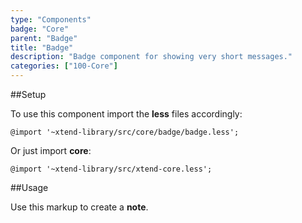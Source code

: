 ```yaml
---
type: "Components"
badge: "Core"
parent: "Badge"
title: "Badge"
description: "Badge component for showing very short messages."
categories: ["100-Core"]
---
```


##Setup

To use this component import the **less** files accordingly:

```less
@import '~xtend-library/src/core/badge/badge.less';
```

Or just import **core**:

```less
@import '~xtend-library/src/xtend-core.less';
```

##Usage

Use this markup to create a **note**.

<script type="text/plain" class="language-markup">
  <div class="badge badge--default">
    <!-- content -->
  </div>
</script>
